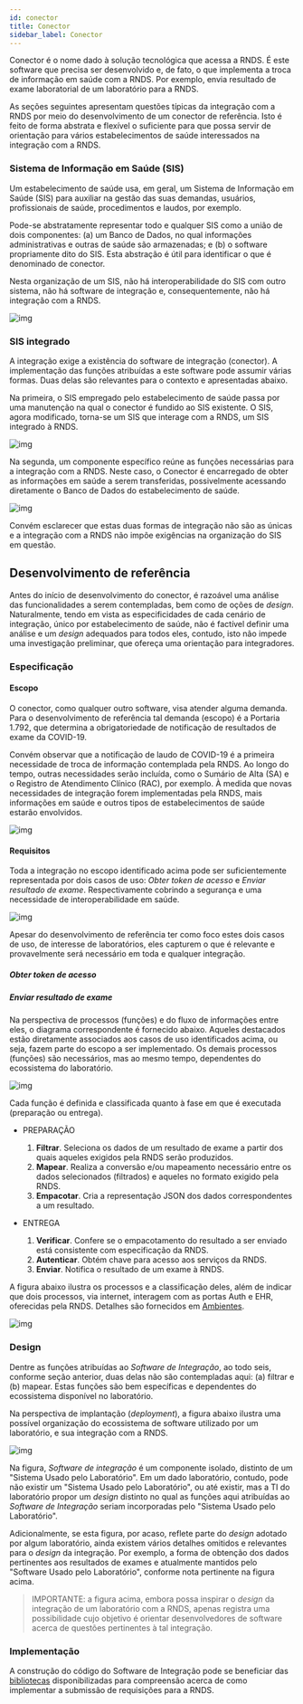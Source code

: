 ```yaml
---
id: conector
title: Conector
sidebar_label: Conector
---
```


Conector é o nome dado à solução tecnológica que acessa a RNDS. É este software que precisa ser desenvolvido e, de fato, o que implementa a troca de informação em saúde com a RNDS.
Por exemplo, envia resultado de exame laboratorial de um laboratório para a RNDS.

As seções seguintes apresentam questões típicas da integração com a RNDS por meio do desenvolvimento de um conector de referência. Isto é feito de forma abstrata e flexível o suficiente para que possa servir de orientação para vários estabelecimentos de saúde interessados na integração com a RNDS.

### Sistema de Informação em Saúde (SIS)

Um estabelecimento de saúde usa, em geral, um Sistema de Informação em Saúde (SIS) para auxiliar na gestão das suas demandas, usuários, profissionais de saúde, procedimentos e laudos, por exemplo.

Pode-se abstratamente representar todo e qualquer SIS como a união de dois componentes: (a) um Banco de Dados, no qual informações administrativas e outras de saúde são armazenadas; e (b) o software propriamente dito do SIS. Esta abstração é útil para identificar o que é denominado de conector.

Nesta organização de um SIS, não há interoperabilidade do SIS com outro sistema, não há software de integração e, consequentemente, não há integração com a RNDS.

![img](../static/img/rnds-m0.png)

### SIS integrado

A integração exige a existência do software de integração (conector).
A implementação das funções atribuídas a este software pode assumir
várias formas. Duas delas são relevantes para o contexto e apresentadas abaixo.

Na primeira, o SIS empregado pelo estabelecimento de saúde passa por uma manutenção na qual o conector é fundido ao SIS existente. O SIS, agora modificado, torna-se um SIS que interage com a RNDS, um SIS integrado à RNDS.

![img](../static/img/rnds-m1.png)

Na segunda, um componente específico reúne as funções necessárias para a integração com a RNDS. Neste caso, o Conector é encarregado de obter as informações em saúde a serem transferidas, possivelmente acessando diretamente o Banco de Dados do estabelecimento de saúde.

![img](../static/img/rnds-m2.png)

Convém esclarecer que estas duas formas de integração não são as únicas e a integração com a RNDS não impõe exigências na organização do SIS em questão.

## Desenvolvimento de referência

Antes do início de desenvolvimento do conector, é razoável uma análise das funcionalidades a serem contempladas, bem como de oções de _design_. Naturalmente, tendo em vista as especificidades de cada cenário de integração, único por estabelecimento de saúde, não é factível definir uma análise e um _design_ adequados para todos eles, contudo, isto não impede uma investigação preliminar, que ofereça uma orientação para integradores.

### Especificação

#### Escopo

O conector, como qualquer outro software, visa atender alguma demanda. Para o desenvolvimento de referência tal demanda (escopo) é a Portaria 1.792, que determina a obrigatoriedade de notificação de resultados de exame da COVID-19.

Convém observar que a notificação de laudo de COVID-19 é a primeira necessidade de troca de informação contemplada pela RNDS. Ao longo do tempo, outras necessidades serão incluída, como o Sumário de Alta (SA) e o Registro de Atendimento Clínico (RAC), por exemplo. À medida que novas necessidades de integração forem implementadas pela RNDS, mais informações em saúde e outros tipos de estabelecimentos de saúde estarão envolvidos.

![img](../static/img/rnds-curso.png)

#### Requisitos

Toda a integração no escopo identificado acima pode ser suficientemente representada por dois casos de uso: _Obter token de acesso_ e _Enviar resultado de exame_. Respectivamente cobrindo a segurança e uma necessidade de interoperabilidade em saúde.

![img](../static/img/rnds-uc.png)

Apesar do desenvolvimento de referência ter como foco estes dois casos de uso, de interesse de laboratórios, eles capturem o que é relevante e provavelmente será necessário em toda e qualquer integração.

##### Obter token de acesso

##### Enviar resultado de exame

Na perspectiva de processos (funções) e do fluxo de informações entre eles, o diagrama correspondente é fornecido abaixo. Aqueles destacados estão diretamente associados aos casos de uso identificados acima, ou seja, fazem parte do escopo a ser implementado. Os demais processos (funções) são necessários, mas ao mesmo tempo, dependentes do ecossistema do laboratório.

![img](../static/img/rnds-dfd.png)

Cada função é definida e classificada quanto à fase em que é executada (preparação ou entrega).

- PREPARAÇÃO

  1.  **Filtrar**. Seleciona os dados de um resultado de exame a partir dos quais aqueles exigidos pela RNDS serão produzidos.
  1.  **Mapear**. Realiza a conversão e/ou mapeamento necessário entre os dados selecionados (filtrados) e aqueles no formato exigido pela RNDS.
  1.  **Empacotar**. Cria a representação JSON dos dados correspondentes a um
      resultado.

- ENTREGA
  1.  **Verificar**. Confere se o empacotamento do resultado a ser enviado está consistente com especificação da RNDS.
  1.  **Autenticar**. Obtém chave para acesso aos serviços da RNDS.
  1.  **Enviar**. Notifica o resultado de um exame à RNDS.

A figura abaixo ilustra os processos e a classificação deles, além de indicar que dois processos, via internet, interagem com as portas Auth e EHR, oferecidas pela RNDS. Detalhes são fornecidos em [Ambientes](rnds/ambientes).

![img](../static/img/desenvolvedor.png)

### Design

Dentre as funções atribuídas ao _Software de Integração_, ao todo seis, conforme seção anterior, duas delas não são contempladas aqui: (a) filtrar e (b) mapear. Estas funções são bem específicas e dependentes do ecossistema disponível no laboratório.

Na perspectiva de implantação (_deployment_), a figura abaixo
ilustra uma possível organização do ecossistema de software
utilizado por um laboratório, e sua integração com a RNDS.

![img](../static/img/rnds-deployment.png)

Na figura, _Software de integração_ é
um componente isolado, distinto de um "Sistema Usado pelo Laboratório".
Em um dado laboratório, contudo, pode não existir um "Sistema Usado pelo Laboratório", ou até existir, mas a TI do laboratório propor um _design_ distinto no qual as funções aqui atribuídas ao _Software de Integração_
seriam incorporadas pelo "Sistema Usado pelo Laboratório".

Adicionalmente, se esta figura, por acaso, reflete parte do _design_ adotado por algum laboratório, ainda existem vários detalhes omitidos e relevantes para
o _design_ da integração. Por exemplo, a forma de obtenção dos dados
pertinentes aos resultados de exames e atualmente mantidos pelo "Software Usado pelo Laboratório", conforme nota pertinente na figura acima.

> IMPORTANTE: a figura acima, embora possa inspirar o _design_ da
> integração de um laboratório com a RNDS, apenas registra uma possibilidade cujo objetivo é orientar desenvolvedores de software acerca de questões pertinentes à tal integração.

### Implementação

A construção do código do Software de Integração pode se beneficiar das [bibliotecas](rnds/tools/bibliotecas) disponibilizadas para compreensão acerca de como implementar a submissão de requisições para a RNDS.
